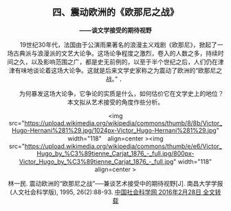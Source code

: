 ## <center> 四、震动欧洲的《欧那尼之战》

**<center>——谈文学接受的期待视野**

&emsp;&emsp;19世纪30年代，法国由于公演雨果著名的浪漫主义戏剧《欧那尼》，掀起了一场古典派与浪漫派的文艺大论争。这场论争程度之激烈，卷入的人数之多，持续时间之久，以及影响范围之广，都是史无前例的，以至于半个世纪之后，人们仍在津津有味地谈论着这场大论争。这就是后来文学史家称之为震动了欧洲的“欧那尼之战。”  ．

&emsp;&emsp;为何暴发这场大论争，它争论的实质是什么，如何估价它在文学史上的地位？本文拟从艺术接受的角度作些分析。


<img src="https://upload.wikimedia.org/wikipedia/commons/thumb/8/8b/Victor_Hugo-Hernani%281%29.jpg/1024px-Victor_Hugo-Hernani%281%29.jpg" width="118"　align=center ><img src="https://upload.wikimedia.org/wikipedia/commons/thumb/e/e6/Victor_Hugo_by_%C3%89tienne_Carjat_1876_-_full.jpg/800px-Victor_Hugo_by_%C3%89tienne_Carjat_1876_-_full.jpg" width="118"　align=center >


林一民. 震动欧洲的“欧那尼之战”──兼谈艺术接受中的期待视野[J]. 南昌大学学报(人文社会科学版), 1995, 26(2):88-93.
[
中国社会科学网 2016年2月28日 全文转载](http://www.cssn.cn/zhx/zx_mx/201602/t20160228_2887510.shtml)